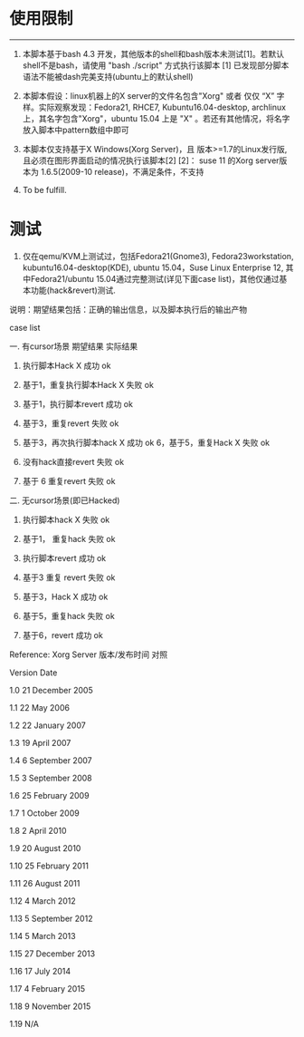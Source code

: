 # 使用限制
---
1. 本脚本基于bash 4.3 开发，其他版本的shell和bash版本未测试[1]。若默认shell不是bash，请使用 "bash ./script" 方式执行该脚本
   [1] 已发现部分脚本语法不能被dash完美支持(ubuntu上的默认shell)

2. 本脚本假设：linux机器上的X server的文件名包含"Xorg" 或者 仅仅 “X” 字样。实际观察发现：Fedora21, RHCE7, Kubuntu16.04-desktop, archlinux
   上，其名字包含"Xorg"，ubuntu 15.04 上是 "X" 。若还有其他情况，将名字放入脚本中pattern数组中即可

3. 本脚本仅支持基于X Windows(Xorg Server)，且 版本>=1.7的Linux发行版, 且必须在图形界面启动的情况执行该脚本[2]
   [2]： suse 11 的Xorg server版本为 1.6.5(2009-10 release)，不满足条件，不支持

4. To be fulfill.

# 测试
1. 仅在qemu/KVM上测试过，包括Fedora21(Gnome3), Fedora23workstation, kubuntu16.04-desktop(KDE), ubuntu 15.04，Suse Linux Enterprise 12,
   其中Fedora21/ubuntu 15.04通过完整测试(详见下面case list)，其他仅通过基本功能(hack&revert)测试.

说明：期望结果包括：正确的输出信息，以及脚本执行后的输出产物

case list

一. 有cursor场景                    期望结果      实际结果

1. 执行脚本Hack X                     成功            ok
2. 基于1，重复执行脚本Hack X          失败            ok
3. 基于1，执行脚本revert              成功            ok
4. 基于3，重复revert                  失败            ok
5. 基于3，再次执行脚本hack X          成功            ok
6，基于5，重复Hack X                  失败            ok

7. 没有hack直接revert                 失败            ok
8. 基于 6 重复revert                  失败            ok

二. 无cursor场景(即已Hacked)
1. 执行脚本hack X                     失败            ok
2. 基于1， 重复hack                   失败            ok

3. 执行脚本revert                     成功            ok
4. 基于3 重复 revert                  失败            ok
5. 基于3，Hack X                      成功            ok
6. 基于5，重复hack                    失败            ok
7. 基于6，revert                      成功            ok

Reference: Xorg Server 版本/发布时间 对照

Version 	Date

1.0 	    21 December 2005

1.1 	    22 May 2006

1.2 	    22 January 2007

1.3 	    19 April 2007

1.4 	    6 September 2007

1.5 	    3 September 2008

1.6 	    25 February 2009

1.7 	    1 October 2009

1.8 	    2 April 2010

1.9 	    20 August 2010

1.10 	    25 February 2011

1.11 	    26 August 2011

1.12 	    4 March 2012

1.13 	    5 September 2012

1.14 	    5 March 2013

1.15 	    27 December 2013

1.16 	    17 July 2014

1.17 	    4 February 2015

1.18 	    9 November 2015

1.19 	    N/A
